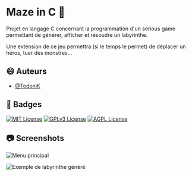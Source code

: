 
# Maze in C 👋

Projet en langage C concernant la programmation d'un serious game permettant de générer, afficher et résoudre un labyrinthe.

Une extension de ce jeu permettra (si le temps le permet) de déplacer un héros, tuer des monstres...


## 😄 Auteurs

- [@TodoniK](https://www.github.com/TodoniK)






## 🚀 Badges

[![MIT License](https://img.shields.io/badge/License-MIT-green.svg)](https://choosealicense.com/licenses/mit/)
[![GPLv3 License](https://img.shields.io/badge/License-GPL%20v3-yellow.svg)](https://opensource.org/licenses/)
[![AGPL License](https://img.shields.io/badge/license-AGPL-blue.svg)](http://www.gnu.org/licenses/agpl-3.0)


## 📷 Screenshots

![Menu principal](https://image.noelshack.com/fichiers/2023/13/5/1680268710-test.png)


![Exemple de labyrinthe généré](https://image.noelshack.com/fichiers/2023/14/7/1681037408-image.png)




